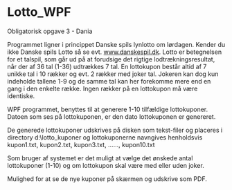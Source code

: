 # Lotto_WPF
Obligatorisk opgave 3 - Dania

Programmet ligner i princippet Danske spils lynlotto om lørdagen. Kender du ikke Danske spils Lotto så se
evt. www.danskespil.dk. Lotto er betegnelsen for et talspil, som går ud på at forudsige det rigtige
lodtrækningsresultat, når der af 36 tal (1-36) udtrækkes 7 tal.
En lottokupon består altid af 7 unikke tal i 10 rækker og evt. 2 rækker med joker tal. Jokeren kan dog kun
indeholde tallene 1-9 og de samme tal kan her forekomme mere end en gang i den enkelte række. Ingen
rækker på en lottokupon må være identiske.

WPF programmet, benyttes til at generere 1-10 tilfældige lottokuponer. Datoen som ses på lottokuponen, er den dato lottokuponen er genereret.

De generede lottokuponer udskrives på disken som tekst-filer og placeres i directory d:\lotto_kuponer 
og lottokuponerne navngives henholdsvis kupon1.txt, kupon2.txt, kupon3.txt, ……, kupon10.txt

Som bruger af systemet er det muligt at vælge det ønskede antal lottokuponer (1-10) og om lottokupon skal være med eller uden joker.

Mulighed for at se de nye kuponer på skærmen og udskrive som PDF.

